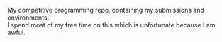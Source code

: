 My competitive programming repo, containing my submissions and environments.  
I spend most of my free time on this which is unfortunate because I am awful.  

